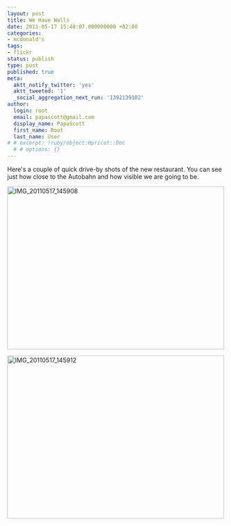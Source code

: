 ```yaml
---
layout: post
title: We Have Walls
date: 2011-05-17 15:48:07.000000000 +02:00
categories:
- mcdonald's
tags:
- flickr
status: publish
type: post
published: true
meta:
  aktt_notify_twitter: 'yes'
  aktt_tweeted: '1'
  _social_aggregation_next_run: '1392139102'
author:
  login: root
  email: papascott@gmail.com
  display_name: PapaScott
  first_name: Root
  last_name: User
# # excerpt: !ruby/object:Hpricot::Doc
  # # options: {}
---
```

<p>Here's a couple of quick drive-by shots of the new restaurant. You can see just how close to the Autobahn and how visible we are going to be. </p>
<p><a href="http://www.flickr.com/photos/51035717986@N01/5729756409" title="View 'IMG_20110517_145908' on Flickr.com"><img border="0" alt="IMG_20110517_145908" width="500" src="http://farm6.static.flickr.com/5089/5729756409_93ce35813c.jpg" height="375" /></a></p>
<p><a href="http://www.flickr.com/photos/51035717986@N01/5729756705" title="View 'IMG_20110517_145912' on Flickr.com"><img border="0" alt="IMG_20110517_145912" width="500" src="http://farm4.static.flickr.com/3633/5729756705_3e2942e8b5.jpg" height="375" /></a></p>
